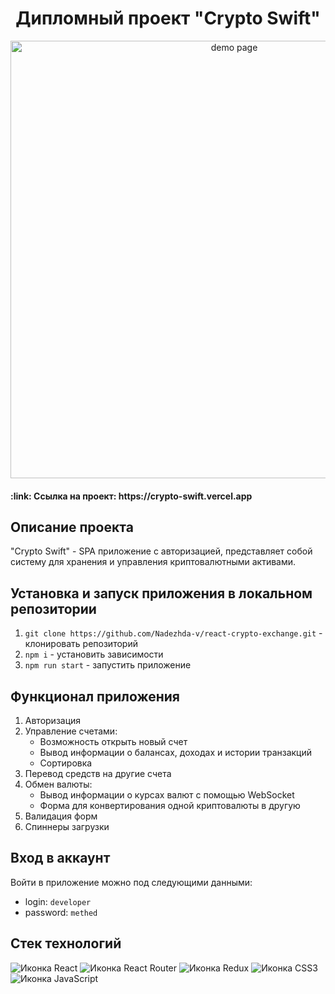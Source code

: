 <h1 align="center">Дипломный проект "Crypto Swift"</h1>

<div align="center">
    <img src="https://private-user-images.githubusercontent.com/109743172/286836192-4b987c1e-1a14-462a-a0c9-265ae6264929.jpg?jwt=eyJhbGciOiJIUzI1NiIsInR5cCI6IkpXVCJ9.eyJpc3MiOiJnaXRodWIuY29tIiwiYXVkIjoicmF3LmdpdGh1YnVzZXJjb250ZW50LmNvbSIsImtleSI6ImtleTEiLCJleHAiOjE3MDEzMjU4MTgsIm5iZiI6MTcwMTMyNTUxOCwicGF0aCI6Ii8xMDk3NDMxNzIvMjg2ODM2MTkyLTRiOTg3YzFlLTFhMTQtNDYyYS1hMGM5LTI2NWFlNjI2NDkyOS5qcGc_WC1BbXotQWxnb3JpdGhtPUFXUzQtSE1BQy1TSEEyNTYmWC1BbXotQ3JlZGVudGlhbD1BS0lBSVdOSllBWDRDU1ZFSDUzQSUyRjIwMjMxMTMwJTJGdXMtZWFzdC0xJTJGczMlMkZhd3M0X3JlcXVlc3QmWC1BbXotRGF0ZT0yMDIzMTEzMFQwNjI1MThaJlgtQW16LUV4cGlyZXM9MzAwJlgtQW16LVNpZ25hdHVyZT03ZTQ4ZTYwMGJmMjRkNDhiNjkwOTZiODNmNDQ2Zjk2YzYyMDBmYjdkY2IyNzIwZGQ1YTk5YWQxZWE1ZTI5MWYyJlgtQW16LVNpZ25lZEhlYWRlcnM9aG9zdCZhY3Rvcl9pZD0wJmtleV9pZD0wJnJlcG9faWQ9MCJ9.mFSIT9UelOq2O95EwngwrmkR51WOT8F05NMt46M84sg" width="700" alt="demo page">
</div>

<h4>:link: Ссылка на проект: https://crypto-swift.vercel.app</h4>

<h2>Описание проекта</h2>
"Crypto Swift" - SPA приложение с авторизацией, представляет собой систему для хранения и управления криптовалютными активами.
<br>

<h2>Установка и запуск приложения в локальном репозитории</h2>

1. `git clone https://github.com/Nadezhda-v/react-crypto-exchange.git` - клонировать репозиторий
2. `npm i` - установить зависимости
3. `npm run start` - запустить приложение

<h2>Функционал приложения</h2>

1) Авторизация
2) Управление счетами:
   - Возможность открыть новый счет
   - Вывод информации о балансах, доходах и истории транзакций
   - Сортировка
3) Перевод средств на другие счета
4) Обмен валюты:
   - Вывод информации о курсах валют с помощью WebSocket
   - Форма для конвертирования одной криптовалюты в другую
5) Валидация форм
6) Спиннеры загрузки

<h2>Вход в аккаунт</h2>
Войти в приложение можно под следующими данными:

  - login: `developer`
  - password: `methed`

<h2>Стек технологий</h2>
<span>
  <img src="https://img.shields.io/badge/React-20232A?style=for-the-badge&logo=react&logoColor=61DAFB" alt="Иконка React">
  <img src="https://img.shields.io/badge/React_Router-CA4245?style=for-the-badge&logo=react-router&logoColor=white" alt="Иконка React Router">
  <img src="https://img.shields.io/badge/Redux-593D88?style=for-the-badge&logo=redux&logoColor=white" alt="Иконка Redux">
  <img src="https://img.shields.io/badge/CSS3-1572B6?style=for-the-badge&logo=css3&logoColor=white" alt="Иконка CSS3">
  <img src="https://img.shields.io/badge/JavaScript-323330?style=for-the-badge&logo=javascript&logoColor=F7DF1E" alt="Иконка JavaScript">
</span>
